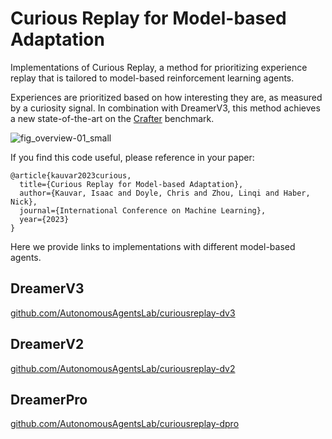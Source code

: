 # Curious Replay for Model-based Adaptation
Implementations of Curious Replay, a method for prioritizing experience replay that is tailored to model-based reinforcement learning agents.

Experiences are prioritized based on how interesting they are, as measured by a curiosity signal. 
In combination with DreamerV3, this method achieves a new state-of-the-art on the [Crafter](https://github.com/danijar/crafter) benchmark.

![fig_overview-01_small](https://user-images.githubusercontent.com/903830/236350331-b7aacb2c-671a-4137-90c2-b4dd210ebf30.png)

If you find this code useful, please reference in your paper:

```
@article{kauvar2023curious,
  title={Curious Replay for Model-based Adaptation},
  author={Kauvar, Isaac and Doyle, Chris and Zhou, Linqi and Haber, Nick},
  journal={International Conference on Machine Learning},
  year={2023}
}
```

Here we provide links to implementations with different model-based agents. 

## DreamerV3
[github.com/AutonomousAgentsLab/curiousreplay-dv3][dv3]

## DreamerV2
[github.com/AutonomousAgentsLab/curiousreplay-dv2][dv2]

## DreamerPro
[github.com/AutonomousAgentsLab/curiousreplay-dpro][dpro]



[dv3]: https://github.com/AutonomousAgentsLab/curiousreplay-dv3
[dv2]: https://github.com/AutonomousAgentsLab/curiousreplay-dv2
[dpro]: https://github.com/AutonomousAgentsLab/curiousreplay-dpro

[paper]: 
[website]: 
[tweet]: 
[example]: 
